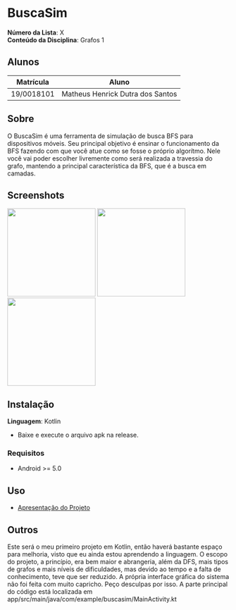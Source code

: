 # BuscaSim

**Número da Lista**: X<br>
**Conteúdo da Disciplina**: Grafos 1<br>

## Alunos
|Matrícula | Aluno |
| -- | -- |
| 19/0018101  |  Matheus Henrick Dutra dos Santos |

## Sobre 
O BuscaSim é uma ferramenta de simulação de busca BFS para dispositivos móveis. Seu principal objetivo é ensinar o funcionamento da BFS fazendo com que você atue como se fosse o próprio algorítmo. Nele você vai poder escolher livremente como será realizada a travessia do grafo, mantendo a principal característica da BFS, que é a busca em camadas.

## Screenshots
<img src="https://github.com/projeto-de-algoritmos/Grafos1_BuscaSim/assets/79066829/c23cc02a-7069-43ba-ba3f-ae902645aff0" width="200">
<img src="https://github.com/projeto-de-algoritmos/Grafos1_BuscaSim/assets/79066829/bc6fc2df-c9cc-4efe-a4de-57edb60bbb66" width="200">
<img src="https://github.com/projeto-de-algoritmos/Grafos1_BuscaSim/assets/79066829/4ce227f5-885c-4e85-867c-51afca980572" width="200">

## Instalação 
**Linguagem**: Kotlin<br>
- Baixe e execute o arquivo apk na release.

### Requisitos
- Android >= 5.0

## Uso 
- [Apresentação do Projeto](https://github.com/projeto-de-algoritmos/Grafos1_BuscaSim/blob/readme/Video/Introdu%C3%A7%C3%A3o%20ao%20BuscaSim%20%E2%80%90%20Feito%20com%20o%20Clipchamp.mp4)

## Outros 
Este será o meu primeiro projeto em Kotlin, então haverá bastante espaço para melhoria, visto que eu ainda estou aprendendo a linguagem. O escopo do projeto, a princípio, era bem maior e abrangeria, além da DFS, mais tipos de grafos e mais níveis de dificuldades, mas devido ao tempo e a falta de conhecimento, teve que ser reduzido. A própria interface gráfica do sistema não foi feita com muito capricho. Peço desculpas por isso.
A parte principal do código está localizada em app/src/main/java/com/example/buscasim/MainActivity.kt




